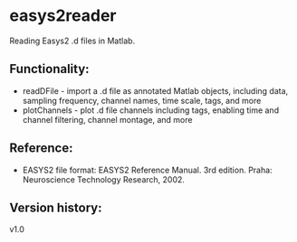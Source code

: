 # easys2reader
Reading Easys2 .d files in Matlab.

## Functionality:
* readDFile - import a .d file as annotated Matlab objects, including data, sampling frequency, channel names, time scale, tags, and more
* plotChannels - plot .d file channels including tags, enabling time and channel filtering, channel montage, and more

## Reference: 
 * EASYS2 file format: EASYS2 Reference Manual. 3rd edition. Praha: Neuroscience Technology Research, 2002.

## Version history: 
v1.0
